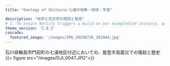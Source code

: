 ```yaml
---
title: "Geology of Shitsura:七浦の地質・地球・宇宙"

description: "地学と天文学の探究と発見"
# 1. To ensure Netlify triggers a build on our exampleSite instance, we need to change a file in the exampleSite directory.
theme_version: '2.8.2'
cascade:
  featured_image: '/images/IMG_20250726_102944.jpg'
---
```

石川県輪島市門前町の七浦地区付近においての、能登半島震災での隆起と歴史  
{{< figure src="/images/DJI_0047.JPG">}}